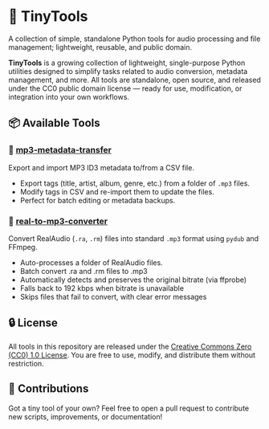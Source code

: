 # 🎒 TinyTools

A collection of simple, standalone Python tools for audio processing and file management; lightweight, reusable, and public domain.

**TinyTools** is a growing collection of lightweight, single-purpose Python utilities designed to simplify tasks related to audio conversion, metadata management, and more. All tools are standalone, open source, and released under the CC0 public domain license — ready for use, modification, or integration into your own workflows.

## 📦 Available Tools

### 🔸 [mp3-metadata-transfer](./mp3-metadata-transfer)
Export and import MP3 ID3 metadata to/from a CSV file.

- Export tags (title, artist, album, genre, etc.) from a folder of `.mp3` files.
- Modify tags in CSV and re-import them to update the files.
- Perfect for batch editing or metadata backups.

### 🔸 [real-to-mp3-converter](./real-to-mp3-converter)
Convert RealAudio (`.ra`, `.rm`) files into standard `.mp3` format using `pydub` and FFmpeg.

- Auto-processes a folder of RealAudio files.
- Batch convert .ra and .rm files to .mp3
- Automatically detects and preserves the original bitrate (via ffprobe)
- Falls back to 192 kbps when bitrate is unavailable
- Skips files that fail to convert, with clear error messages
  
## 🔒 License

All tools in this repository are released under the [Creative Commons Zero (CC0) 1.0 License](https://creativecommons.org/publicdomain/zero/1.0/). 
You are free to use, modify, and distribute them without restriction.

## 🙌 Contributions

Got a tiny tool of your own? Feel free to open a pull request to contribute new scripts, improvements, or documentation!
